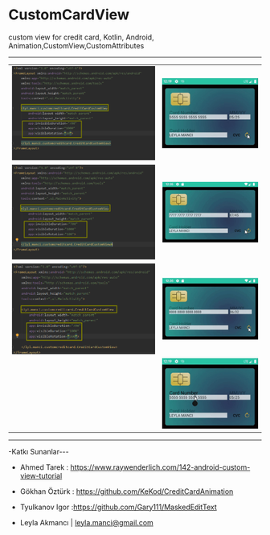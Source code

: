 # CustomCardView
custom view for credit card, Kotlin, Android, Animation,CustomView,CustomAttributes
***
<table>
  <tr>
    <td>
 <img src="https://github.com/leyla-manci/CustomCardView/blob/master/_screenshots/ROTAT-10.png">
 </td>
  <td>
   <img src="https://github.com/leyla-manci/CustomCardView/blob/master/_screenshots/rotat-10.gif">
  </td>
   </tr>
    <tr>
    <td>
 <img src="https://github.com/leyla-manci/CustomCardView/blob/master/_screenshots/ROTAT-100.png">

 </td>
  <td>
   <img src="https://github.com/leyla-manci/CustomCardView/blob/master/_screenshots/rotat-100.gif">
  </td>
   </tr>
     <tr>
    <td>
 <img src="https://github.com/leyla-manci/CustomCardView/blob/master/_screenshots/ROTAT-360.png">

 </td>
  <td>
   <img src="https://github.com/leyla-manci/CustomCardView/blob/master/_screenshots/rotat-360.gif">
  </td>
   </tr>
        <tr>
    <td>


 </td>
  <td>
   <img src="https://github.com/leyla-manci/CustomCardView/blob/master/_screenshots/card-number-format.gif">
  </td>
   </tr>
  </table>



***
-Katkı Sunanlar---
* Ahmed Tarek : https://www.raywenderlich.com/142-android-custom-view-tutorial
* Gökhan Öztürk : https://github.com/KeKod/CreditCardAnimation
* Tyulkanov Igor :https://github.com/Gary111/MaskedEditText

* Leyla Akmancı | [leyla.manci@gmail.com](mailto:leyla.manci@gmail.com)


